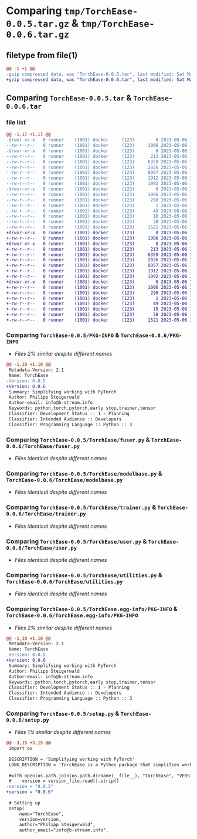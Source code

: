 # Comparing `tmp/TorchEase-0.0.5.tar.gz` & `tmp/TorchEase-0.0.6.tar.gz`

## filetype from file(1)

```diff
@@ -1 +1 @@
-gzip compressed data, was "TorchEase-0.0.5.tar", last modified: Sat May  6 10:16:26 2023, max compression
+gzip compressed data, was "TorchEase-0.0.6.tar", last modified: Sat May  6 10:25:07 2023, max compression
```

## Comparing `TorchEase-0.0.5.tar` & `TorchEase-0.0.6.tar`

### file list

```diff
@@ -1,17 +1,17 @@
-drwxr-xr-x   0 runner    (1001) docker     (123)        0 2023-05-06 10:16:26.312593 TorchEase-0.0.5/
--rw-r--r--   0 runner    (1001) docker     (123)     1006 2023-05-06 10:16:26.312593 TorchEase-0.0.5/PKG-INFO
-drwxr-xr-x   0 runner    (1001) docker     (123)        0 2023-05-06 10:16:26.312593 TorchEase-0.0.5/TorchEase/
--rw-r--r--   0 runner    (1001) docker     (123)      213 2023-05-06 10:16:06.000000 TorchEase-0.0.5/TorchEase/__init__.py
--rw-r--r--   0 runner    (1001) docker     (123)     6359 2023-05-06 10:16:06.000000 TorchEase-0.0.5/TorchEase/fuser.py
--rw-r--r--   0 runner    (1001) docker     (123)     2826 2023-05-06 10:16:06.000000 TorchEase-0.0.5/TorchEase/modelbase.py
--rw-r--r--   0 runner    (1001) docker     (123)     8057 2023-05-06 10:16:06.000000 TorchEase-0.0.5/TorchEase/trainer.py
--rw-r--r--   0 runner    (1001) docker     (123)     1912 2023-05-06 10:16:06.000000 TorchEase-0.0.5/TorchEase/user.py
--rw-r--r--   0 runner    (1001) docker     (123)     1992 2023-05-06 10:16:06.000000 TorchEase-0.0.5/TorchEase/utilities.py
-drwxr-xr-x   0 runner    (1001) docker     (123)        0 2023-05-06 10:16:26.312593 TorchEase-0.0.5/TorchEase.egg-info/
--rw-r--r--   0 runner    (1001) docker     (123)     1006 2023-05-06 10:16:26.000000 TorchEase-0.0.5/TorchEase.egg-info/PKG-INFO
--rw-r--r--   0 runner    (1001) docker     (123)      298 2023-05-06 10:16:26.000000 TorchEase-0.0.5/TorchEase.egg-info/SOURCES.txt
--rw-r--r--   0 runner    (1001) docker     (123)        1 2023-05-06 10:16:26.000000 TorchEase-0.0.5/TorchEase.egg-info/dependency_links.txt
--rw-r--r--   0 runner    (1001) docker     (123)       49 2023-05-06 10:16:26.000000 TorchEase-0.0.5/TorchEase.egg-info/requires.txt
--rw-r--r--   0 runner    (1001) docker     (123)       10 2023-05-06 10:16:26.000000 TorchEase-0.0.5/TorchEase.egg-info/top_level.txt
--rw-r--r--   0 runner    (1001) docker     (123)       38 2023-05-06 10:16:26.312593 TorchEase-0.0.5/setup.cfg
--rw-r--r--   0 runner    (1001) docker     (123)     1521 2023-05-06 10:16:06.000000 TorchEase-0.0.5/setup.py
+drwxr-xr-x   0 runner    (1001) docker     (123)        0 2023-05-06 10:25:07.124857 TorchEase-0.0.6/
+-rw-r--r--   0 runner    (1001) docker     (123)     1006 2023-05-06 10:25:07.124857 TorchEase-0.0.6/PKG-INFO
+drwxr-xr-x   0 runner    (1001) docker     (123)        0 2023-05-06 10:25:07.120857 TorchEase-0.0.6/TorchEase/
+-rw-r--r--   0 runner    (1001) docker     (123)      213 2023-05-06 10:24:53.000000 TorchEase-0.0.6/TorchEase/__init__.py
+-rw-r--r--   0 runner    (1001) docker     (123)     6359 2023-05-06 10:24:53.000000 TorchEase-0.0.6/TorchEase/fuser.py
+-rw-r--r--   0 runner    (1001) docker     (123)     2826 2023-05-06 10:24:53.000000 TorchEase-0.0.6/TorchEase/modelbase.py
+-rw-r--r--   0 runner    (1001) docker     (123)     8057 2023-05-06 10:24:53.000000 TorchEase-0.0.6/TorchEase/trainer.py
+-rw-r--r--   0 runner    (1001) docker     (123)     1912 2023-05-06 10:24:53.000000 TorchEase-0.0.6/TorchEase/user.py
+-rw-r--r--   0 runner    (1001) docker     (123)     1992 2023-05-06 10:24:53.000000 TorchEase-0.0.6/TorchEase/utilities.py
+drwxr-xr-x   0 runner    (1001) docker     (123)        0 2023-05-06 10:25:07.124857 TorchEase-0.0.6/TorchEase.egg-info/
+-rw-r--r--   0 runner    (1001) docker     (123)     1006 2023-05-06 10:25:07.000000 TorchEase-0.0.6/TorchEase.egg-info/PKG-INFO
+-rw-r--r--   0 runner    (1001) docker     (123)      298 2023-05-06 10:25:07.000000 TorchEase-0.0.6/TorchEase.egg-info/SOURCES.txt
+-rw-r--r--   0 runner    (1001) docker     (123)        1 2023-05-06 10:25:07.000000 TorchEase-0.0.6/TorchEase.egg-info/dependency_links.txt
+-rw-r--r--   0 runner    (1001) docker     (123)       49 2023-05-06 10:25:07.000000 TorchEase-0.0.6/TorchEase.egg-info/requires.txt
+-rw-r--r--   0 runner    (1001) docker     (123)       10 2023-05-06 10:25:07.000000 TorchEase-0.0.6/TorchEase.egg-info/top_level.txt
+-rw-r--r--   0 runner    (1001) docker     (123)       38 2023-05-06 10:25:07.124857 TorchEase-0.0.6/setup.cfg
+-rw-r--r--   0 runner    (1001) docker     (123)     1521 2023-05-06 10:24:53.000000 TorchEase-0.0.6/setup.py
```

### Comparing `TorchEase-0.0.5/PKG-INFO` & `TorchEase-0.0.6/PKG-INFO`

 * *Files 2% similar despite different names*

```diff
@@ -1,10 +1,10 @@
 Metadata-Version: 2.1
 Name: TorchEase
-Version: 0.0.5
+Version: 0.0.6
 Summary: Simplifying working with PyTorch
 Author: Philipp Steigerwald
 Author-email: info@b-stream.info
 Keywords: python,torch,pytorch,early stop,trainer,tensor
 Classifier: Development Status :: 1 - Planning
 Classifier: Intended Audience :: Developers
 Classifier: Programming Language :: Python :: 3
```

### Comparing `TorchEase-0.0.5/TorchEase/fuser.py` & `TorchEase-0.0.6/TorchEase/fuser.py`

 * *Files identical despite different names*

### Comparing `TorchEase-0.0.5/TorchEase/modelbase.py` & `TorchEase-0.0.6/TorchEase/modelbase.py`

 * *Files identical despite different names*

### Comparing `TorchEase-0.0.5/TorchEase/trainer.py` & `TorchEase-0.0.6/TorchEase/trainer.py`

 * *Files identical despite different names*

### Comparing `TorchEase-0.0.5/TorchEase/user.py` & `TorchEase-0.0.6/TorchEase/user.py`

 * *Files identical despite different names*

### Comparing `TorchEase-0.0.5/TorchEase/utilities.py` & `TorchEase-0.0.6/TorchEase/utilities.py`

 * *Files identical despite different names*

### Comparing `TorchEase-0.0.5/TorchEase.egg-info/PKG-INFO` & `TorchEase-0.0.6/TorchEase.egg-info/PKG-INFO`

 * *Files 2% similar despite different names*

```diff
@@ -1,10 +1,10 @@
 Metadata-Version: 2.1
 Name: TorchEase
-Version: 0.0.5
+Version: 0.0.6
 Summary: Simplifying working with PyTorch
 Author: Philipp Steigerwald
 Author-email: info@b-stream.info
 Keywords: python,torch,pytorch,early stop,trainer,tensor
 Classifier: Development Status :: 1 - Planning
 Classifier: Intended Audience :: Developers
 Classifier: Programming Language :: Python :: 3
```

### Comparing `TorchEase-0.0.5/setup.py` & `TorchEase-0.0.6/setup.py`

 * *Files 1% similar despite different names*

```diff
@@ -3,15 +3,15 @@
 import os
 
 DESCRIPTION = 'Simplifying working with PyTorch'
 LONG_DESCRIPTION = 'TorchEase is a Python package that simplifies working with PyTorch, a popular deep learning framework. It provides a set of easy-to-use tools for training, testing, and deploying machine learning models. TorchEase includes features like early stopping, model fusing, and model evaluation, among others, which help streamline the model development process. Additionally, TorchEase is designed to be highly modular, making it easy to integrate into existing PyTorch projects.'
 
 #with open(os.path.join(os.path.dirname(__file__), "TorchEase", "VERSION")) as version_file:
 #    version = version_file.read().strip()
-version = "0.0.5"
+version = "0.0.6"
 
 # Setting up
 setup(
     name="TorchEase",
     version=version,
     author="Philipp Steigerwald",
     author_email="info@b-stream.info",
```

